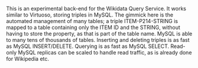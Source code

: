 This is an experimental back-end for the Wikidata Query Service.
It works similar to Virtuoso, storing triples in MySQL.
The gimmick here is the automated management of many tables; a triple ITEM-P214-STRING is mapped to a table containing only the ITEM ID and the STRING, without having to store the property, as that is part of the table name.
MySQL is able to many tens of thousands of tables.
Inserting and deleting triples is as fast as MySQL INSERT/DELETE.
Querying is as fast as MySQL SELECT.
Read-only MySQL replicas can be scaled to handle read traffic, as is already done for Wikipedia etc.
